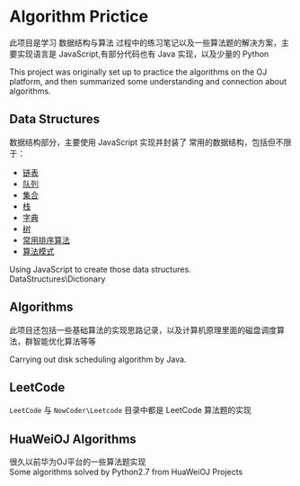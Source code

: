 # Algorithm Prictice  
此项目是学习 数据结构与算法 过程中的练习笔记以及一些算法题的解决方案，主要实现语言是 JavaScript,有部分代码也有 Java 实现，以及少量的 Python  

This project was originally set up to practice the algorithms on the OJ platform, and then summarized some understanding and connection about algorithms.  

## Data Structures  
数据结构部分，主要使用 JavaScript 实现并封装了 常用的数据结构，包括但不限于：  
- [链表](./DataStructures/LinkedList/)  
- [队列](./DataStructures/Queue/)  
- [集合](./DataStructures/Set/)
- [栈](./DataStructures/Stack/)  
- [字典](./DataStructures/Dictionary/)  
- [树](./DataStructures/Tree/)  
- [常用排序算法](./DataStructures/Sort/)  
- [算法模式](./DataStructures/AlgorithmMode/)

Using JavaScript to create those data structures.  
DataStructures\Dictionary

## Algorithms  
此项目还包括一些基础算法的实现思路记录，以及计算机原理里面的磁盘调度算法，群智能优化算法等等  

Carrying out disk scheduling algorithm by Java.


## LeetCode  

`LeetCode` 与 `NowCoder\Leetcode` 目录中都是 LeetCode 算法题的实现  

## HuaWeiOJ Algorithms  
很久以前华为OJ平台的一些算法题实现  
Some algorithms solved by Python2.7 from HuaWeiOJ Projects



